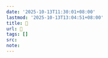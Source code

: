 ```yaml
---
date: '2025-10-13T11:30:01+08:00'
lastmod: '2025-10-13T13:04:51+08:00'
title: 󰤇
url: 󰤇
tags: []
src:
note:
---
```

